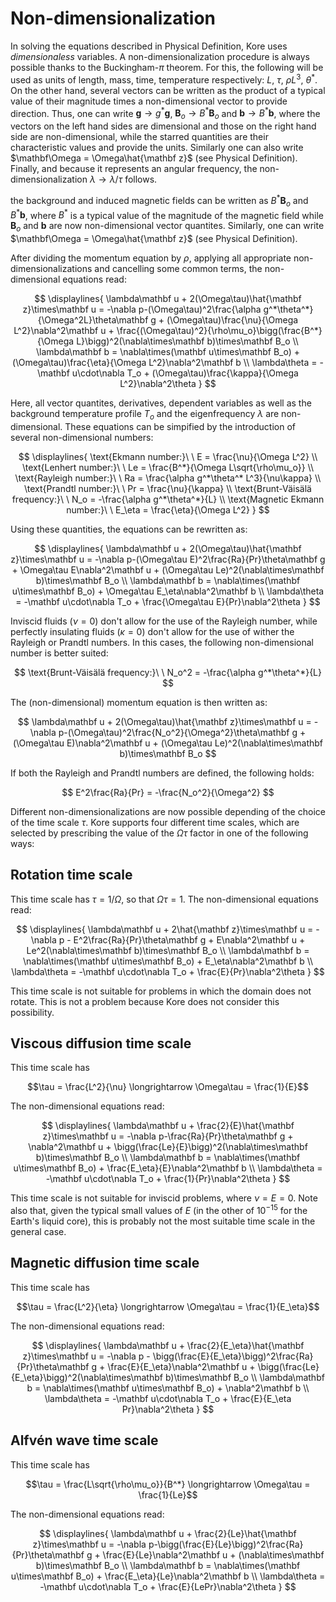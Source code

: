 # Non-dimensionalization

In solving the equations described in Physical Definition, Kore uses *dimensionaless* variables. A non-dimensionalization procedure is always possible thanks to the Buckingham-$\pi$ theorem. For this, the following will be used as units of length, mass, time, temperature respectively: $L$, $\tau$, $\rho L^3$, $\theta^*$. On the other hand, several vectors can be written as the product of a typical value of their magnitude times a non-dimensional vector to provide direction. Thus, one can write $\mathbf g \rightarrow g^*\mathbf g$, $\mathbf B_o \rightarrow B^*\mathbf B_o$ and $\mathbf b \rightarrow B^*\mathbf b$, where the vectors on the left hand sides are dimensional and those on the right hand side are non-dimensional, while the starred quantities are their characteristic values and provide the units. Similarly one can also write $\mathbf\Omega = \Omega\hat{\mathbf z}$ (see Physical Definition). Finally, and because it represents an angular frequency, the non-dimensionalization $\lambda \rightarrow \lambda/\tau$ follows.


the background and induced magnetic fields can be written as $B^*\mathbf B_o$ and $B^*\mathbf b$, where $B^*$ is a typical value of the magnitude of the magnetic field while $\mathbf B_o$ and $\mathbf b$ are now non-dimensional vector quantites. Similarly, one can write $\mathbf\Omega = \Omega\hat{\mathbf z}$ (see Physical Definition).

After dividing the momentum equation by $\rho$, applying all appropriate non-dimensionalizations and cancelling some common terms, the non-dimensional equations read:

$$ \displaylines{
\lambda\mathbf u + 2(\Omega\tau)\hat{\mathbf z}\times\mathbf u = -\nabla p-(\Omega\tau)^2\frac{\alpha g^*\theta^*}{\Omega^2L}\theta\mathbf g + (\Omega\tau)\frac{\nu}{\Omega L^2}\nabla^2\mathbf u + \frac{(\Omega\tau)^2}{\rho\mu_o}\bigg(\frac{B^*}{\Omega L}\bigg)^2(\nabla\times\mathbf b)\times\mathbf B_o \\
\lambda\mathbf b = \nabla\times(\mathbf u\times\mathbf B_o) + (\Omega\tau)\frac{\eta}{\Omega L^2}\nabla^2\mathbf b \\
\lambda\theta = -\mathbf u\cdot\nabla T_o + (\Omega\tau)\frac{\kappa}{\Omega L^2}\nabla^2\theta
} $$

Here, all vector quantites, derivatives, dependent variables as well as the background temperature profile $T_o$ and the eigenfrequency $\lambda$ are non-dimensional. These equations can be simpified by the introduction of several non-dimensional numbers:

$$ \displaylines{
\text{Ekmann number:}\ \ E = \frac{\nu}{\Omega L^2} \\
\text{Lenhert number:}\ \ Le = \frac{B^*}{\Omega L\sqrt{\rho\mu_o}} \\
\text{Rayleigh number:}\ \ Ra = \frac{\alpha g^*\theta^* L^3}{\nu\kappa} \\
\text{Prandtl number:}\ \ Pr = \frac{\nu}{\kappa} \\
\text{Brunt-Väisälä frequency:}\ \ N_o = -\frac{\alpha g^*\theta^*}{L} \\
\text{Magnetic Ekmann number:}\ \ E_\eta = \frac{\eta}{\Omega L^2}
} $$

Using these quantities, the equations can be rewritten as:

$$ \displaylines{
\lambda\mathbf u + 2(\Omega\tau)\hat{\mathbf z}\times\mathbf u = -\nabla p-(\Omega\tau E)^2\frac{Ra}{Pr}\theta\mathbf g + \Omega\tau E\nabla^2\mathbf u + (\Omega\tau Le)^2(\nabla\times\mathbf b)\times\mathbf B_o \\
\lambda\mathbf b = \nabla\times(\mathbf u\times\mathbf B_o) + \Omega\tau E_\eta\nabla^2\mathbf b \\
\lambda\theta = -\mathbf u\cdot\nabla T_o + \frac{\Omega\tau E}{Pr}\nabla^2\theta
} $$

Inviscid fluids ($\nu = 0$) don't allow for the use of the Rayleigh number, while perfectly insulating fluids ($\kappa = 0$) don't allow for the use of wither the Rayleigh or Prandtl numbers. In this cases, the following non-dimensional number is better suited:

$$
\text{Brunt-Väisälä frequency:}\ \ N_o^2 = -\frac{\alpha g^*\theta^*}{L}
$$

The (non-dimensional) momentum equation is then written as:

$$
\lambda\mathbf u + 2(\Omega\tau)\hat{\mathbf z}\times\mathbf u = -\nabla p-(\Omega\tau)^2\frac{N_o^2}{\Omega^2}\theta\mathbf g + (\Omega\tau E)\nabla^2\mathbf u + (\Omega\tau Le)^2(\nabla\times\mathbf b)\times\mathbf B_o
$$

If both the Rayleigh and Prandtl numbers are defined, the following holds:

$$
E^2\frac{Ra}{Pr} = -\frac{N_o^2}{\Omega^2}
$$

Different non-dimensionalizations are now possible depending of the choice of the time scale $\tau$. Kore supports four different time scales, which are selected by prescribing the value of the $\Omega\tau$ factor in one of the following ways:


## Rotation time scale

This time scale has $\tau = 1/\Omega$, so that $\Omega\tau = 1$. The non-dimensional equations read:

$$ \displaylines{
\lambda\mathbf u + 2\hat{\mathbf z}\times\mathbf u = -\nabla p - E^2\frac{Ra}{Pr}\theta\mathbf g + E\nabla^2\mathbf u + Le^2(\nabla\times\mathbf b)\times\mathbf B_o \\
\lambda\mathbf b = \nabla\times(\mathbf u\times\mathbf B_o) + E_\eta\nabla^2\mathbf b \\
\lambda\theta = -\mathbf u\cdot\nabla T_o + \frac{E}{Pr}\nabla^2\theta
} $$

This time scale is not suitable for problems in which the domain does not rotate. This is not a problem because Kore does not consider this possibility.


## Viscous diffusion time scale

This time scale has

$$\tau = \frac{L^2}{\nu} \longrightarrow \Omega\tau = \frac{1}{E}$$

The non-dimensional equations read:

$$ \displaylines{
\lambda\mathbf u + \frac{2}{E}\hat{\mathbf z}\times\mathbf u = -\nabla p-\frac{Ra}{Pr}\theta\mathbf g + \nabla^2\mathbf u + \bigg(\frac{Le}{E}\bigg)^2(\nabla\times\mathbf b)\times\mathbf B_o \\
\lambda\mathbf b = \nabla\times(\mathbf u\times\mathbf B_o) + \frac{E_\eta}{E}\nabla^2\mathbf b \\
\lambda\theta = -\mathbf u\cdot\nabla T_o + \frac{1}{Pr}\nabla^2\theta
} $$

This time scale is not suitable for inviscid problems, where $\nu = E = 0$. Note also that, given the typical small values of $E$ (in the other of $10^{-15}$ for the Earth's liquid core), this is probably not the most suitable time scale in the general case.


## Magnetic diffusion time scale

This time scale has

$$\tau = \frac{L^2}{\eta} \longrightarrow \Omega\tau = \frac{1}{E_\eta}$$

The non-dimensional equations read:

$$ \displaylines{
\lambda\mathbf u + \frac{2}{E_\eta}\hat{\mathbf z}\times\mathbf u = -\nabla p - \bigg(\frac{E}{E_\eta}\bigg)^2\frac{Ra}{Pr}\theta\mathbf g + \frac{E}{E_\eta}\nabla^2\mathbf u + \bigg(\frac{Le}{E_\eta}\bigg)^2(\nabla\times\mathbf b)\times\mathbf B_o \\
\lambda\mathbf b = \nabla\times(\mathbf u\times\mathbf B_o) + \nabla^2\mathbf b \\
\lambda\theta = -\mathbf u\cdot\nabla T_o + \frac{E}{E_\eta Pr}\nabla^2\theta
} $$

## Alfvén wave time scale

This time scale has

$$\tau = \frac{L\sqrt{\rho\mu_o}}{B^*} \longrightarrow \Omega\tau = \frac{1}{Le}$$

The non-dimensional equations read:

$$ \displaylines{
\lambda\mathbf u + \frac{2}{Le}\hat{\mathbf z}\times\mathbf u = -\nabla p-\bigg(\frac{E}{Le}\bigg)^2\frac{Ra}{Pr}\theta\mathbf g + \frac{E}{Le}\nabla^2\mathbf u + (\nabla\times\mathbf b)\times\mathbf B_o \\
\lambda\mathbf b = \nabla\times(\mathbf u\times\mathbf B_o) + \frac{E_\eta}{Le}\nabla^2\mathbf b \\
\lambda\theta = -\mathbf u\cdot\nabla T_o + \frac{E}{LePr}\nabla^2\theta
} $$
